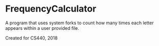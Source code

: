 # FrequencyCalculator
A program that uses system forks to count how many times each letter appears within a user provided file.

Created for CS440, 2018
